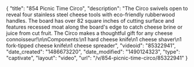 {
    "title": "854 Picnic Time Circo",
    "description": "The Circo swivels open to reveal four stainless steel cheese tools with eco-friendly rubberwood handles. The board has over 82 square inches of cutting surface and features recessed moat along the board's edge to catch cheese brine or juice from cut fruit. The Circo makes a thoughtful gift for any cheese connoisseur!\n\nComponents:\n1 hard cheese knife\n1 cheese shaver\n1 fork-tipped cheese knife\n1 cheese spreader",
    "videoid": "85322941",
    "date_created": "1486673220",
    "date_modified": "1490124323",
    "type": "captivate",
    "layout": "video",
    "url": "\/v\/854-picnic-time-circo\/85322941"
}